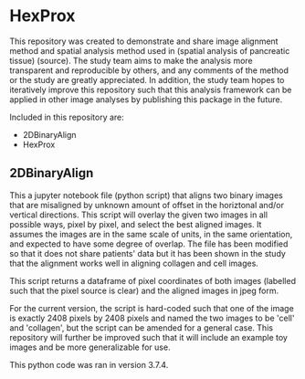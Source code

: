 # HexProx

This repository was created to demonstrate and share image alignment method and spatial analysis method used in (spatial analysis of pancreatic tissue) (source). The study team aims to make the analysis more transparent and reproducible by others, and any comments of the method or the study are greatly appreciated. In addition, the study team hopes to iteratively improve this repository such that this analysis framework can be applied in other image analyses by publishing this package in the future.

Included in this repository are:
- 2DBinaryAlign
- HexProx

## 2DBinaryAlign
This a jupyter notebook file (python script) that aligns two binary images that are misaligned by unknown amount of offset in the horiztonal and/or vertical directions. This script will overlay the given two images in all possible ways, pixel by pixel, and select the best aligned images. It assumes the images are in the same scale of units, in the same orientation, and expected to have some degree of overlap. The file has been modified so that it does not share patients' data but it has been shown in the study that the alignment works well in aligning collagen and cell images.

This script returns a dataframe of pixel coordinates of both images (labelled such that the pixel source is clear) and the aligned images in jpeg form.

For the current version, the script is hard-coded such that one of the image is exactly 2408 pixels by 2408 pixels and named the two images to be 'cell' and 'collagen', but the script can be amended for a general case. This repository will further be improved such that it will include an example toy images and be more generalizable for use.

This python code was ran in version 3.7.4.
